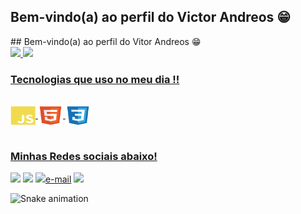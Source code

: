 ## Bem-vindo(a) ao perfil do Victor Andreos 😁


 <div>
   ## Bem-vindo(a) ao perfil do Vitor Andreos 😁

<div>
   <a href="https://github.com/VictorAndreos">
   <img height="180em" src="https://github-readme-stats.vercel.app/api?username=VictorAndreos&show_icons=true&theme=tokyonight&include_all_commits=true&count_private=true"/>
   <img height="180em" src="https://github-readme-stats.vercel.app/api/top-langs/?username=VictorAndreos&layout=compact&langs_count=6&theme=tokyonight"/>

</div>



### Tecnologias que uso no meu dia !!

<div style="display: inline_block"><br>
  <img align="center" alt="Js" height="30" width="40" src="https://raw.githubusercontent.com/devicons/devicon/master/icons/javascript/javascript-plain.svg">
  <img align="center" alt="HTML" height="30" width="40" src="https://raw.githubusercontent.com/devicons/devicon/master/icons/html5/html5-original.svg">
  <img align="center" alt="CSS" height="30" width="40" src="https://raw.githubusercontent.com/devicons/devicon/master/icons/css3/css3-original.svg">
</div>
 
 <br>
 
  ### Minhas Redes sociais abaixo!
  
  
<div> 

  <a href="https://instagram.com/victorandreos" target="_blank"><img src="https://img.shields.io/badge/-Instagram-%23E4405F?style=for-the-badge&logo=instagram&logoColor=white" target="_blank"></a>
 <a href="https://discord.com/channels/417415557462360074/1031429452862857246"><img src="https://img.shields.io/badge/Discord-7289DA?style=for-the-badge&logo=discord&logoColor=white" target="_blank"></a> 
  <a href = "mailto:https://vitorandreos@icloud.com/"><img src="https://img.shields.io/badge/-Gmail-%23333?style=for-the-badge&logo=gmail&logoColor=white" target="_blank">e-mail</a>
   <a href="https://www.linkedin.com/in/victor-andreos-269ab8253/"><img src="https://img.shields.io/badge/-LinkedIn-%230077B5?style=for-the-badge&logo=linkedin&logoColor=white" target="_blank"></a>
 
  

 
 
  ![Snake animation](https://github.com/VictorAndreos/VictorAndreos/blob/output/github-contribution-grid-snake.svg)
</div>
